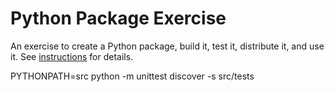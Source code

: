 # Python Package Exercise

An exercise to create a Python package, build it, test it, distribute it, and use it. See [instructions](./instructions.md) for details.

PYTHONPATH=src python -m unittest discover -s src/tests